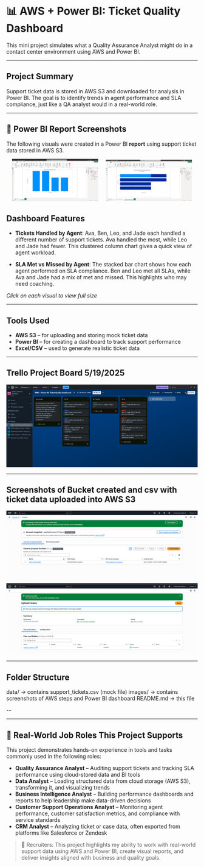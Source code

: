 # 📊 AWS + Power BI: Ticket Quality Dashboard



This mini project simulates what a Quality Assurance Analyst might do in a contact center environment using AWS and Power BI.

---

## Project Summary

Support ticket data is stored in AWS S3 and downloaded for analysis in Power BI. The goal is to identify trends in agent performance and SLA compliance, just like a QA analyst would in a real-world role.


---

## 📸  Power BI Report Screenshots

The following visuals were created in a Power BI **report** using support ticket data stored in AWS S3.

<p align="center">
  <img src="https://github.com/TammyTheAnalyst/aws-powerbi-ticket-quality-dashboard/blob/main/images/Screenshot%20(4696).png" alt="Tickets per Agent - Clustered Column Chart" width="45%" />
  &nbsp;&nbsp;&nbsp;
  <img src="https://github.com/TammyTheAnalyst/aws-powerbi-ticket-quality-dashboard/blob/main/images/Screenshot%20(4698).png" alt="SLA Met vs Missed per Agent - Stacked Bar Chart" width="45%" />
</p>

## Dashboard Features

- **Tickets Handled by Agent**: Ava, Ben, Leo, and Jade each handled a different number of support tickets.
  Ava handled the most, while Leo and Jade had fewer. This clustered column chart gives a quick view of agent workload.

- **SLA Met vs Missed by Agent**: The stacked bar chart shows how each agent performed on SLA compliance.
  Ben and Leo met all SLAs, while Ava and Jade had a mix of met and missed. This highlights who may need coaching.

*Click on each visual to view full size*

---

## Tools Used

- **AWS S3** – for uploading and storing mock ticket data
- **Power BI** – for creating a dashboard to track support performance
- **Excel/CSV** – used to generate realistic ticket data

---


## Trello Project Board 5/19/2025

![](https://github.com/TammyTheAnalyst/aws-powerbi-ticket-quality-dashboard/blob/main/images/Screenshot%20(4694).png)

---

## Screenshots of Bucket created and csv with ticket data uploaded into AWS S3

![Bucket](https://github.com/TammyTheAnalyst/aws-powerbi-ticket-quality-dashboard/blob/main/images/Screenshot%20(4691).png)
![Support tickets csv data](https://github.com/TammyTheAnalyst/aws-powerbi-ticket-quality-dashboard/blob/main/images/Screenshot%20(4692).png)

---


## Folder Structure

data/ → contains support_tickets.csv (mock file)
images/ → contains screenshots of AWS steps and Power BI dashboard
README.md → this file

--

---

## 💼 Real-World Job Roles This Project Supports

This project demonstrates hands-on experience in tools and tasks commonly used in the following roles:

- **Quality Assurance Analyst** – Auditing support tickets and tracking SLA performance using cloud-stored data and BI tools
- **Data Analyst** – Loading structured data from cloud storage (AWS S3), transforming it, and visualizing trends
- **Business Intelligence Analyst** – Building performance dashboards and reports to help leadership make data-driven decisions
- **Customer Support Operations Analyst** – Monitoring agent performance, customer satisfaction metrics, and compliance with service standards
- **CRM Analyst** – Analyzing ticket or case data, often exported from platforms like Salesforce or Zendesk

> 📌 Recruiters: This project highlights my ability to work with real-world support data using AWS and Power BI, create visual reports, and deliver insights aligned with business and quality goals.






